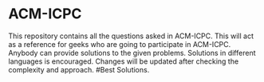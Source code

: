 # ACM-ICPC
This repository contains all the questions asked in ACM-ICPC. This will act as a reference for geeks who are going to participate in ACM-ICPC. Anybody can provide solutions to the given problems. Solutions in different languages is encouraged. Changes will be updated after checking the complexity and approach. #Best Solutions.
